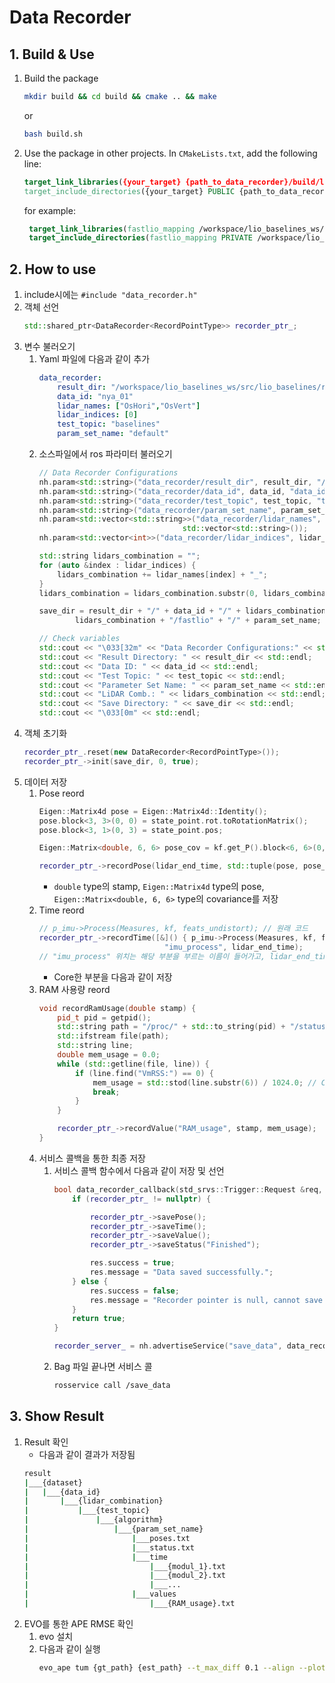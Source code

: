 # Data Recorder

## 1. Build & Use
1. Build the package
   ```bash
   mkdir build && cd build && cmake .. && make
   ```
   or
   ```bash
   bash build.sh
   ```
2. Use the package in other projects. In `CMakeLists.txt`, add the following line:
   ```cmake
   target_link_libraries({your_target} {path_to_data_recorder}/build/libdata_recorder.so)
   target_include_directories({your_target} PUBLIC {path_to_data_recorder}/include/data_recorder)
   ```
   for example:
   ```cmake
    target_link_libraries(fastlio_mapping /workspace/lio_baselines_ws/src/lio_baselines/include/data_recorder/build/libdata_recorder.so)
    target_include_directories(fastlio_mapping PRIVATE /workspace/lio_baselines_ws/src/lio_baselines/include/data_recorder)
   ```
## 2. How to use
1. include시에는 `#include "data_recorder.h"`
2. 객체 선언
     ```cpp
     std::shared_ptr<DataRecorder<RecordPointType>> recorder_ptr_;
     ```
3. 변수 불러오기
   1. Yaml 파일에 다음과 같이 추가
         ```yaml
         data_recorder:
             result_dir: "/workspace/lio_baselines_ws/src/lio_baselines/result/NTU"
             data_id: "nya_01"
             lidar_names: ["OsHori","OsVert"]
             lidar_indices: [0]
             test_topic: "baselines"
             param_set_name: "default"
         ```
   2. 소스파일에서 ros 파라미터 불러오기
         ```cpp
         // Data Recorder Configurations
         nh.param<std::string>("data_recorder/result_dir", result_dir, "/");
         nh.param<std::string>("data_recorder/data_id", data_id, "data_id");
         nh.param<std::string>("data_recorder/test_topic", test_topic, "test_topic");
         nh.param<std::string>("data_recorder/param_set_name", param_set_name, "default");
         nh.param<std::vector<std::string>>("data_recorder/lidar_names", lidar_names,
                                         std::vector<std::string>());
         nh.param<std::vector<int>>("data_recorder/lidar_indices", lidar_indices, std::vector<int>());

         std::string lidars_combination = "";
         for (auto &index : lidar_indices) {
             lidars_combination += lidar_names[index] + "_";
         }
         lidars_combination = lidars_combination.substr(0, lidars_combination.size() - 1);

         save_dir = result_dir + "/" + data_id + "/" + lidars_combination + "/" + test_topic + "/" +
                 lidars_combination + "/fastlio" + "/" + param_set_name;

         // Check variables
         std::cout << "\033[32m" << "Data Recorder Configurations:" << std::endl;
         std::cout << "Result Directory: " << result_dir << std::endl;
         std::cout << "Data ID: " << data_id << std::endl;
         std::cout << "Test Topic: " << test_topic << std::endl;
         std::cout << "Parameter Set Name: " << param_set_name << std::endl;
         std::cout << "LiDAR Comb.: " << lidars_combination << std::endl;
         std::cout << "Save Directory: " << save_dir << std::endl;
         std::cout << "\033[0m" << std::endl;
         ```
4. 객체 초기화
     ```cpp 
     recorder_ptr_.reset(new DataRecorder<RecordPointType>());
     recorder_ptr_->init(save_dir, 0, true);
     ```
5. 데이터 저장
   1. Pose reord    
         ```cpp
         Eigen::Matrix4d pose = Eigen::Matrix4d::Identity();
         pose.block<3, 3>(0, 0) = state_point.rot.toRotationMatrix();
         pose.block<3, 1>(0, 3) = state_point.pos;

         Eigen::Matrix<double, 6, 6> pose_cov = kf.get_P().block<6, 6>(0, 0);

         recorder_ptr_->recordPose(lidar_end_time, std::tuple(pose, pose_cov));
         ```
      - `double` type의 stamp, `Eigen::Matrix4d` type의 pose, `Eigen::Matrix<double, 6, 6>` type의 covariance를 저장
   2. Time reord
         ```cpp
         // p_imu->Process(Measures, kf, feats_undistort); // 원래 코드
         recorder_ptr_->recordTime([&]() { p_imu->Process(Measures, kf, feats_undistort); },
                                     "imu_process", lidar_end_time); 
         // "imu_process" 위치는 해당 부분을 부르는 이름이 들어가고, lidar_end_time는 해당 부분의 시간
         ```
      - Core한 부분을 다음과 같이 저장
   3. RAM 사용량 reord
         ```cpp
         void recordRamUsage(double stamp) {
             pid_t pid = getpid();
             std::string path = "/proc/" + std::to_string(pid) + "/status";
             std::ifstream file(path);
             std::string line;
             double mem_usage = 0.0;
             while (std::getline(file, line)) {
                 if (line.find("VmRSS:") == 0) {
                     mem_usage = std::stod(line.substr(6)) / 1024.0; // Convert to MB
                     break;
                 }
             }

             recorder_ptr_->recordValue("RAM_usage", stamp, mem_usage);
         }
         ```
   4. 서비스 콜백을 통한 최종 저장
      1. 서비스 콜백 함수에서 다음과 같이 저장 및 선언
         ```cpp
         bool data_recorder_callback(std_srvs::Trigger::Request &req, std_srvs::Trigger::Response &res) {
             if (recorder_ptr_ != nullptr) {

                 recorder_ptr_->savePose();
                 recorder_ptr_->saveTime();
                 recorder_ptr_->saveValue();
                 recorder_ptr_->saveStatus("Finished");

                 res.success = true;
                 res.message = "Data saved successfully.";
             } else {
                 res.success = false;
                 res.message = "Recorder pointer is null, cannot save data.";
             }
             return true;
         }

         recorder_server_ = nh.advertiseService("save_data", data_recorder_callback);

         ```
      2. Bag 파일 끝나면 서비스 콜
         ```bash
         rosservice call /save_data
         ```
## 3. Show Result
1. Result 확인
   - 다음과 같이 결과가 저장됨
    ```bash
    result
    |___{dataset}
    |   |___{data_id}
    |       |___{lidar_combination}
    |           |___{test_topic}
    |               |___{algorithm}
    |                   |___{param_set_name}
    |                       |___poses.txt
    |                       |___status.txt
    |                       |___time
    |                           |___{modul_1}.txt
    |                           |___{modul_2}.txt 
    |                           |___...
    |                       |___values
    |                           |___{RAM_usage}.txt
    ```
2. EVO를 통한 APE RMSE 확인
   1. evo 설치
   2. 다음과 같이 실행
        ```bash
        evo_ape tum {gt_path} {est_path} --t_max_diff 0.1 --align --plot
        ```